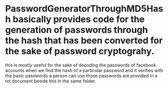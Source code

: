 # PasswordGeneratorThroughMD5Hash basically provides code for the generation of passwords through the hash that has been converted for the sake of password cryptograhy. 
this is mostly useful for the sake of decoding the passwords of facebook accounts when we find the hash of a particular password and it verifies with the basic passwords a person can use
those passwords are provided in a txt document beside this in the same folder. 
